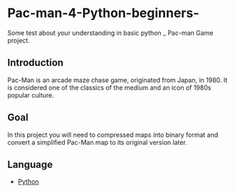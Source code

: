 # Pac-man-4-Python-beginners-

Some test about your understanding in basic python _ Pac-man Game project.


## Introduction
Pac-Man is an arcade maze chase game, originated from Japan, in 1980. It is considered one of the classics of
the medium and an icon of 1980s popular culture.

## Goal
In this project you will need to compressed maps into binary format and convert a simplified Pac-Man map to its original version later.

## Language
- [Python](https://www.python.org/)
